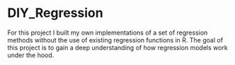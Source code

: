 # DIY_Regression
For this project I built my own implementations of a set of regression methods without the use of existing regression functions in R. The goal of this project is to gain a deep understanding of how regression models work under the hood. 
